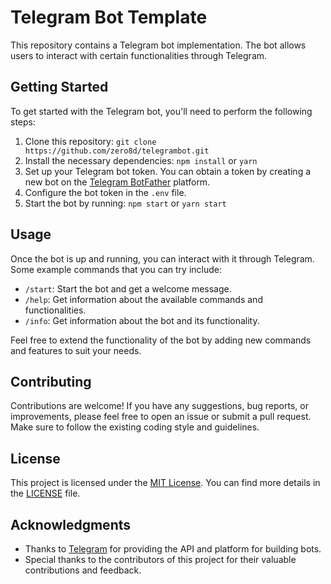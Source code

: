 # Telegram Bot Template

This repository contains a Telegram bot implementation. The bot allows users to interact with certain functionalities through Telegram.

## Getting Started

To get started with the Telegram bot, you'll need to perform the following steps:

1. Clone this repository: `git clone https://github.com/zero8d/telegrambot.git`
2. Install the necessary dependencies: `npm install` or `yarn`
3. Set up your Telegram bot token. You can obtain a token by creating a new bot on the [Telegram BotFather](https://core.telegram.org/bots#6-botfather) platform.
4. Configure the bot token in the `.env` file.
5. Start the bot by running: `npm start` or `yarn start`

## Usage

Once the bot is up and running, you can interact with it through Telegram. Some example commands that you can try include:

- `/start`: Start the bot and get a welcome message.
- `/help`: Get information about the available commands and functionalities.
- `/info`: Get information about the bot and its functionality.

Feel free to extend the functionality of the bot by adding new commands and features to suit your needs.

## Contributing

Contributions are welcome! If you have any suggestions, bug reports, or improvements, please feel free to open an issue or submit a pull request. Make sure to follow the existing coding style and guidelines.

## License

This project is licensed under the [MIT License](https://opensource.org/licenses/MIT). You can find more details in the [LICENSE](LICENSE) file.

## Acknowledgments

- Thanks to [Telegram](https://telegram.org/) for providing the API and platform for building bots.
- Special thanks to the contributors of this project for their valuable contributions and feedback.

